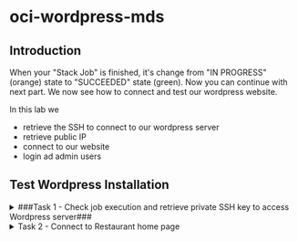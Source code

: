 # oci-wordpress-mds

## Introduction
When your "Stack Job" is finished, it's change from "IN PROGRESS" (orange) state to "SUCCEEDED" state (green).
Now you can continue with next part.
We now see how to connect and test our wordpress website. 

In this lab we 
- retrieve the SSH to connect to our wordpress server
- retrieve public IP
- connect to our website
- login ad admin users

## Test Wordpress Installation

<details>
<summary> ###Task 1 - Check job execution and retrieve private SSH key to access Wordpress server### </summary>

1. If you are logged out from OCI, re-login with your account.

2. Verify that the job is finished
    1. Open the burger menu

    ![OCI Burger menu](./images/./OCI-burger_menu-whereis.png)

    2. Select "Developer Services", then under "Resource Manager section" select "Jobs".  

    ![OCI Developer services inside Burger menu](./images/./OCI-burger_menu-developer_services-job.png)

    3. If your compartment is not selected, select it now

    4. Verify that the column "State" of your job is green/Succeeded, then click your job name to see the details page

    ![OCI jobs list](./images/./OCI-jobs-list.png)

3. Select "Job resources" from left side menu under "Resources". Here you can read all your resource settings (IP addresses, SSH keys, etc.) 

    ![OCI Job Resources](./images/./OCI-jobs-resources.png)

4. Let's retrieve the SSH key that we use later.
    Expand the "tls_private_key.public_private_key_pair" resource with the "Show" link

    ![OCI Job TLS keys information](./images/./OCI-jobs-resources-tls-expand.png)

5. Copy in the clipboard your private SSH key with the "copy" button. Because there are many keys, be sure to select **private_key_openssh**

    ![OCI SSH private keys retrieve](./images/./OCI-jobs-resources-tls-expand-ssh_key.png)

6. The private key that you just copied has dirty characters (**\n** for new lines and **"** at the beginning and the end). To easily cleanup, paste the copied text into this page

    [http:://X.X.X.X](http:://X.X.X.X)


    ![TODO](./images/./todo.png)

7. If you are using a client with a proprietary key format (e.g. PuTTY), ***we leave to you the conversion of the key accordingly to your tool*** (e.g. PuTTYgen for PuTTY)

</details>

<details>
<summary>Task 2 - Connect to Restaurant home page </summary>

1. Expand last line "WordPressServer1" to show the public IP.
    Write down it, because we need to connect to our Restaurant web page

    ![OCI Private IP of the Wordpress server](./images/./OCI-jobs-resources-tls-expand-wordpress_server.png)

2. If you click on the "WordPressServer1" name, you are automatically redirected to the compute instance and see the related configurations

    ![OCI Wordpress instance details](./images/./OCI-compute-instance_details.png)

3. Open in a new tab your Restaurant web page using the public IP address just retrieved. Pay attention that to simplify the lab we are not using https (but we strongly recommend to use it in a real environmnet).
    to connect use the format 
    
    **http**://**public_ip**

    [My Restaurant home page](./images/./My_Restaurant-home_page.png)

4. Explore your Restaurant web site

</details>

